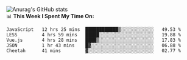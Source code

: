 
![Anurag's GitHub stats](https://github-readme-stats.vercel.app/api?username=supergczh&show_icons=true&theme=radical)
<br />
📊 **This Week I Spent My Time On:**

<!--START_SECTION:waka-->
```text
JavaScript   12 hrs 25 mins  ████████████▒░░░░░░░░░░░░   49.53 % 
LESS         4 hrs 59 mins   █████░░░░░░░░░░░░░░░░░░░░   19.88 % 
Vue.js       4 hrs 28 mins   ████▒░░░░░░░░░░░░░░░░░░░░   17.83 % 
JSON         1 hr 43 mins    █▓░░░░░░░░░░░░░░░░░░░░░░░   06.88 % 
Cheetah      41 mins         ▓░░░░░░░░░░░░░░░░░░░░░░░░   02.77 % 
```
<!--END_SECTION:waka-->
